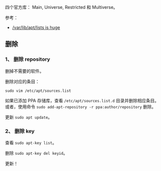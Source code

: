 四个官方库： Main, Universe, Restricted 和 Multiverse。  

参考：  

- [/var/lib/apt/lists is huge](https://askubuntu.com/questions/179955/var-lib-apt-lists-is-huge)  

## 删除
### 1、 删除 repository
删掉不需要的软件。  

删除对应的条目：  
```
sudo vim /etc/apt/sources.list
```

如果已添加 PPA 存储库，查看 `/etc/apt/sources.list.d` 目录并删除相应条目。  
或者，使用命令 `sudo add-apt-repository -r ppa:author/repository` 删除。  

更新 `sudo apt update`。  

### 2、 删除 key
查看 `sudo apt-key list`。  

删除 `sudo apt-key del keyid`。  

更新！  


